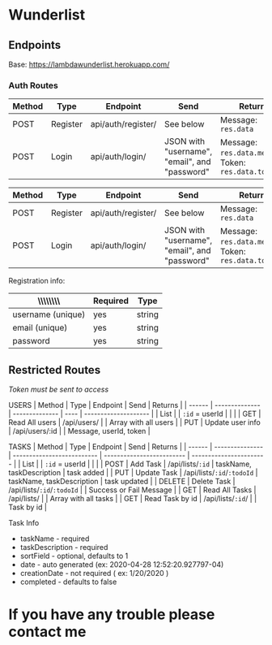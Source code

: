 # Wunderlist

## Endpoints

Base: https://lambdawunderlist.herokuapp.com/

### Auth Routes


| Method | Type     | Endpoint           | Send                                          | Returns                                              |
| ------ | -------- | ------------------ | --------------------------------------------- | ---------------------------------------------------- |
| POST   | Register | api/auth/register/ | See below                                     | Message: `res.data`                                  |
| POST   | Login    | api/auth/login/    | JSON with "username", "email", and "password" | Message: `res.data.message`, Token: `res.data.token` |

| Method | Type     | Endpoint                   | Send                                          | Returns                                              |
| ------ | -------- | -------------------------- | -----------------------------------           | ---------------------------------------------------- |
| POST   | Register | api/auth/register/         | See below                                     | Message: `res.data`                                  |
| POST   | Login    | api/auth/login/            | JSON with "username", "email", and "password" | Message: `res.data.message`, Token: `res.data.token` |


Registration info:

| \\\\\\\\\\\\\\\   | Required | Type   |
| ----------------- | -------- | ------ |
| username (unique) | yes      | string |
| email (unique)    | yes      | string |
| password          | yes      | string |

## Restricted Routes

_Token must be sent to access_


USERS
| Method | Type | Endpoint | Send | Returns |
| ------ | -------------- | -------------- | ---- | -------------------- |
| List | | `:id` = userId | | |
| GET | Read All users | /api/users/ | | Array with all users |
| PUT | Update user info | /api/users/:id | | Message, userId, token |

TASKS
| Method | Type | Endpoint | Send | Returns |
| ------ | --------------- | -------------------------- | ------------------------- | ----------------------- |
| List | | `:id` = userId | | |
| POST | Add Task | /api/lists/`:id` | taskName, taskDescription | task added |
| PUT | Update Task | /api/lists/`:id`/`:todoId` | taskName, taskDescription | task updated |
| DELETE | Delete Task | /api/lists/`:id`/`:todoId` | | Success or Fail Message |
| GET | Read All Tasks | /api/lists/ | | Array with all tasks |
| GET | Read Task by id | /api/lists/`:id`/ | | Task by id |


Task Info

- taskName - required
- taskDescription - required
- sortField - optional, defaults to 1
- date - auto generated (ex: 2020-04-28 12:52:20.927797-04)
- creationDate - not required ( ex: 1/20/2020 )
- completed - defaults to false

# If you have any trouble please contact me
